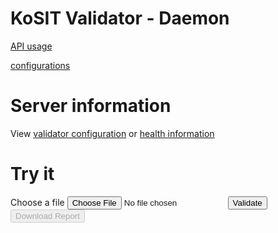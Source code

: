 # KoSIT Validator - Daemon

[API usage](docs/api)

[configurations](docs/configurations)

# Server information
View [validator configuration](/server/config) or <a href="/server/health" target="_blank">health information</a> 

# Try it
<div>
    <form>
        <div>
            <label for="file">Choose a file</label>
            <input type="file" id="file" name="myFile">
            <input type="button" id="submit" value="Validate" onclick="return validate();">
            <input type="button" id="dwn-btn" value="Download Report" onclick="return download();" disabled>
        </div>
            </br>
            <div id="good_status" style="color:#008000"></div>
            <div id="bad_status" style="color:#800000"></div>
            <div id="result"></div>
    </form>
</div>



